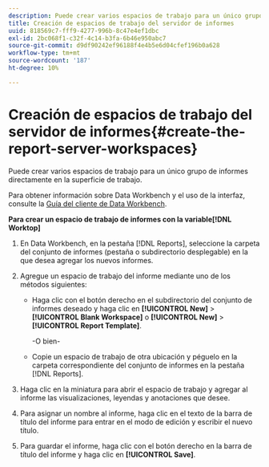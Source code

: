 ```yaml
---
description: Puede crear varios espacios de trabajo para un único grupo de informes directamente en la superficie de trabajo.
title: Creación de espacios de trabajo del servidor de informes
uuid: 818569c7-fff9-4277-996b-8c47e4ef1dbc
exl-id: 2bc068f1-c32f-4c14-b3fa-6b46e950abc7
source-git-commit: d9df90242ef96188f4e4b5e6d04cfef196b0a628
workflow-type: tm+mt
source-wordcount: '187'
ht-degree: 10%

---
```


# Creación de espacios de trabajo del servidor de informes{#create-the-report-server-workspaces}

Puede crear varios espacios de trabajo para un único grupo de informes directamente en la superficie de trabajo.

Para obtener información sobre Data Workbench y el uso de la interfaz, consulte la [Guía del cliente de Data Workbench](https://docs.adobe.com/content/help/es-ES/data-workbench/using/client/t-open-ins.html).

**Para crear un espacio de trabajo de informes con la variable[!DNL Worktop]**

1. En Data Workbench, en la pestaña [!DNL Reports], seleccione la carpeta del conjunto de informes (pestaña o subdirectorio desplegable) en la que desea agregar los nuevos informes.
1. Agregue un espacio de trabajo del informe mediante uno de los métodos siguientes:

   * Haga clic con el botón derecho en el subdirectorio del conjunto de informes deseado y haga clic en **[!UICONTROL New]** > **[!UICONTROL Blank Workspace]** o **[!UICONTROL New]** > **[!UICONTROL Report Template]**.

      -O bien-

   * Copie un espacio de trabajo de otra ubicación y péguelo en la carpeta correspondiente del conjunto de informes en la pestaña [!DNL Reports].

1. Haga clic en la miniatura para abrir el espacio de trabajo y agregar al informe las visualizaciones, leyendas y anotaciones que desee.
1. Para asignar un nombre al informe, haga clic en el texto de la barra de título del informe para entrar en el modo de edición y escribir el nuevo título.
1. Para guardar el informe, haga clic con el botón derecho en la barra de título del informe y haga clic en **[!UICONTROL Save]**.
